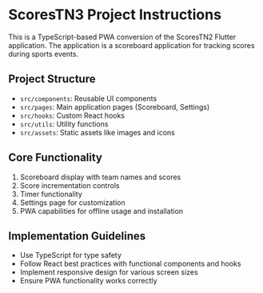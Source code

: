 <!-- Use this file to provide workspace-specific custom instructions to Copilot. For more details, visit https://code.visualstudio.com/docs/copilot/copilot-customization#_use-a-githubcopilotinstructionsmd-file -->

# ScoresTN3 Project Instructions

This is a TypeScript-based PWA conversion of the ScoresTN2 Flutter application. The application is a scoreboard application for tracking scores during sports events.

## Project Structure

- `src/components`: Reusable UI components
- `src/pages`: Main application pages (Scoreboard, Settings)
- `src/hooks`: Custom React hooks
- `src/utils`: Utility functions
- `src/assets`: Static assets like images and icons

## Core Functionality

1. Scoreboard display with team names and scores
2. Score incrementation controls
3. Timer functionality
4. Settings page for customization
5. PWA capabilities for offline usage and installation

## Implementation Guidelines

- Use TypeScript for type safety
- Follow React best practices with functional components and hooks
- Implement responsive design for various screen sizes
- Ensure PWA functionality works correctly
